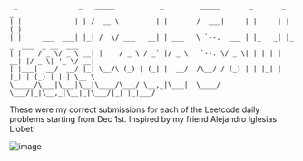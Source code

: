 
```                                                                                                                                                                                  
 _               _   _____           _         _____       _       _   _                 
| |             | | /  __ \         | |       /  ___|     | |     | | (_)                
| |     ___  ___| |_| /  \/ ___   __| | ___   \ `--.  ___ | |_   _| |_ _  ___  _ __  ___ 
| |    / _ \/ _ \ __| |    / _ \ / _` |/ _ \   `--. \/ _ \| | | | | __| |/ _ \| '_ \/ __|
| |___|  __/  __/ |_| \__/\ (_) | (_| |  __/  /\__/ / (_) | | |_| | |_| | (_) | | | \__ \
\_____/\___|\___|\__|\____/\___/ \__,_|\___|  \____/ \___/|_|\__,_|\__|_|\___/|_| |_|___/
```                                                                                                                                                                               
                                                                                                                                                                                  

These were my correct submissions for each of the Leetcode daily problems starting from Dec 1st. Inspired by my friend Alejandro Iglesias Llobet!

![image](https://github.com/user-attachments/assets/aaf1c715-fcc9-471b-98cd-3faa40ad1627)




